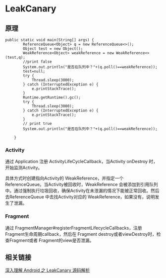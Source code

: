 # LeakCanary

## 原理

```text
public static void main(String[] args) {
        ReferenceQueue<Object> q = new ReferenceQueue<>();
        Object test = new Object();
        WeakReference<Object> weakReference = new WeakReference<>(test,q);
        //print false
        System.out.println("是否在队列中？"+(q.poll()==weakReference));
        test=null;
        try {
            Thread.sleep(3000);
        } catch (InterruptedException e) {
            e.printStackTrace();
        }
        Runtime.getRuntime().gc();
        try {
            Thread.sleep(3000);
        } catch (InterruptedException e) {
            e.printStackTrace();
        }
        // print true
        System.out.println("是否在队列中？"+(q.poll()==weakReference));

    }
```

### Activity

通过 Application 注册 ActivityLifeCycleCallback，当Activity onDestroy 时，开始监测Activity。

具体方式时创建指向Activity的 WeakReference，并指定一个 ReferenceQueue。当Activity被回收时，WeakReference 会被添加到引用队列中。通过强制执行垃圾回收，确保Activity在未泄漏的情况下能被正常回收。然后去ReferenceQueue 中去找Activity对应的 WeakReference，如果没有，说明发生了泄漏。

### Fragment

通过 FragmentManager\#registerFragmentLifecycleCallbacks，注册Fragment生命周期callback，然后在 Fragment destroy或者viewDestroy时，检查Fragment或者 Fragment的view是否泄漏。

## 相关链接

[深入理解 Android 之 LeakCanary 源码解析](https://allenwu.itscoder.com/leakcanary-source)

